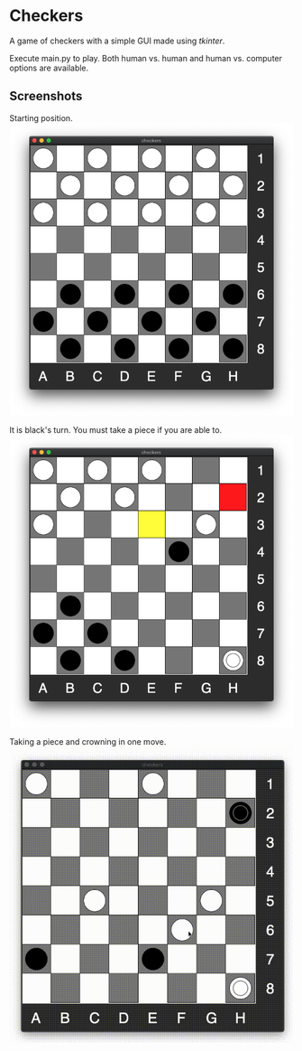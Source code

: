 # Checkers

A game of checkers with a simple GUI made using *tkinter*. 

Execute main.py to play. Both human vs. human and human vs. computer options are available.

## Screenshots

Starting position.
![alt text](Checkers-start.png "Title")

It is black's turn. You must take a piece if you are able to.
![alt text](Checkers-middle.png "Title")

Taking a piece and crowning in one move.
![alt text](Taking.gif "Title")
